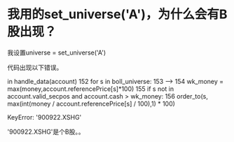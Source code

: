 # 我用的set_universe('A')，为什么会有B股出现？

我设置universe = set_universe('A')

代码出现以下错误。


<mercury-input-6-b0c557f0380d> in handle_data(account)
    152     for s in boll_universe:
    153 
--> 154         wk_money = max(money,account.referencePrice[s]*100)
    155         if s not in account.valid_secpos and account.cash > wk_money:
    156             order_to(s, max(int(money / account.referencePrice[s] / 100),1) * 100)

KeyError: '900922.XSHG'

'900922.XSHG'是个B股。。